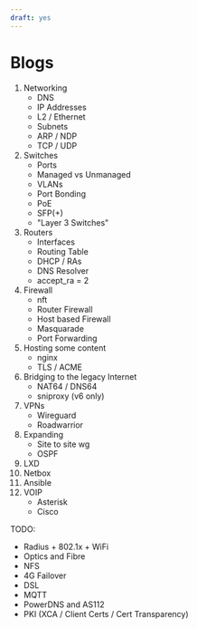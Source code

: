 ```yaml
---
draft: yes
---
```

# Blogs

1. Networking
    - DNS
    - IP Addresses
    - L2 / Ethernet
    - Subnets
    - ARP / NDP
    - TCP / UDP
2. Switches
    - Ports
    - Managed vs Unmanaged
    - VLANs
    - Port Bonding
    - PoE
    - SFP(+)
    - "Layer 3 Switches"
4. Routers
    - Interfaces
    - Routing Table
    - DHCP / RAs
    - DNS Resolver
    - accept_ra = 2
5. Firewall
    - nft
    - Router Firewall
    - Host based Firewall
    - Masquarade 
    - Port Forwarding
6. Hosting some content
    - nginx
    - TLS / ACME
7. Bridging to the legacy Internet
    - NAT64 / DNS64
    - sniproxy (v6 only)
8. VPNs
    - Wireguard
    - Roadwarrior
9. Expanding
    - Site to site wg
    - OSPF
10. LXD
11. Netbox
12. Ansible
13. VOIP
    - Asterisk
    - Cisco

TODO:
- Radius + 802.1x + WiFi
- Optics and Fibre
- NFS
- 4G Failover
- DSL
- MQTT
- PowerDNS and AS112
- PKI (XCA / Client Certs / Cert Transparency)